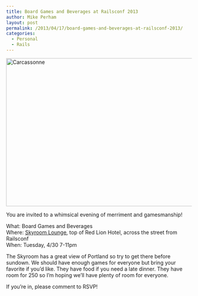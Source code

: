 ```yaml
---
title: Board Games and Beverages at Railsconf 2013
author: Mike Perham
layout: post
permalink: /2013/04/17/board-games-and-beverages-at-railsconf-2013/
categories:
  - Personal
  - Rails
---
```

<img src="http://www.wired.com/geekdad/wp-content/uploads/2009/12/carcassonne-board.jpg" width="600" height="401" alt="Carcassonne" class="aligncenter" />

You are invited to a whimsical evening of merriment and gamesmanship!

What: Board Games and Beverages  
Where: [Skyroom Lounge][1], top of Red Lion Hotel, across the street from Railsconf  
When: Tuesday, 4/30 7-11pm

The Skyroom has a great view of Portland so try to get there before sundown. We should have enough games for everyone but bring your favorite if you&#8217;d like. They have food if you need a late dinner. They have room for 250 so I&#8217;m hoping we&#8217;ll have plenty of room for everyone.

If you&#8217;re in, please comment to RSVP!

 [1]: http://www.yelp.com/biz/windows-skyroom-and-lounge-portland